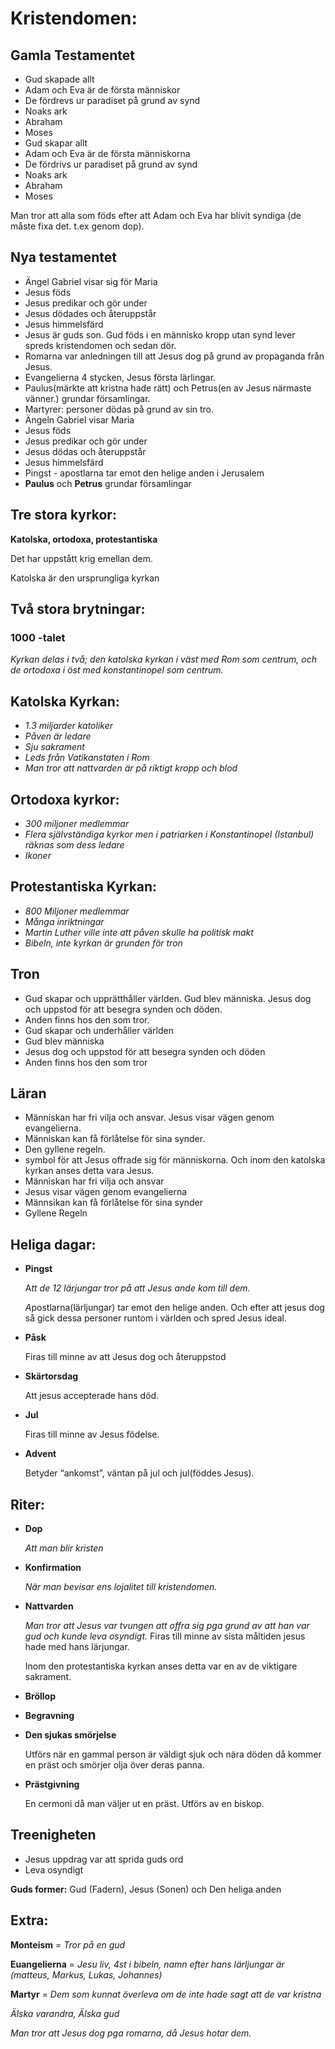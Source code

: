 # Kristendomen:

## Gamla Testamentet

- Gud skapade allt
- Adam och Eva är de första människor
- De fördrevs ur paradiset på grund av synd
- Noaks ark
- Abraham
- Moses
- Gud skapar allt
- Adam och Eva är de första människorna
- De fördrivs ur paradiset på grund av synd
- Noaks ark
- Abraham
- Moses

Man tror att alla som föds efter att Adam och Eva har blivit syndiga (de måste fixa det. t.ex genom dop).

## Nya testamentet

- Ängel Gabriel visar sig för Maria
- Jesus föds
- Jesus predikar och gör under
- Jesus dödades och återuppstår
- Jesus himmelsfärd
- Jesus är guds son. Gud föds i en människo kropp utan synd lever spreds kristendomen och sedan dör.
- Romarna var anledningen till att Jesus dog på grund av propaganda från Jesus.
- Evangelierna 4 stycken, Jesus första lärlingar.
- Paulus(märkte att kristna hade rätt) och Petrus(en av Jesus närmaste vänner.) grundar församlingar.
- Martyrer: personer dödas på grund av sin tro. 
- Ängeln Gabriel visar Maria
- Jesus föds
- Jesus predikar och gör under
- Jesus dödas och återuppstår
- Jesus himmelsfärd
- Pingst - apostlarna tar emot den helige anden i Jerusalem
- **Paulus** och **Petrus** grundar församlingar

## Tre stora kyrkor:

**Katolska, ortodoxa, protestantiska**

Det har uppstått krig emellan dem.

Katolska är den ursprungliga kyrkan

## Två stora brytningar:

### **1000 -talet**

*Kyrkan delas i två; den katolska kyrkan i väst med Rom som centrum, och de ortodoxa i öst med konstantinopel som centrum.*

## Katolska Kyrkan:

- *1.3 miljarder katoliker*
- *Påven är ledare*
- *Sju sakrament*
- *Leds från Vatikanstaten i Rom*
- *Man tror att nattvarden är på riktigt kropp och blod*

## Ortodoxa kyrkor:

- *300 miljoner medlemmar*
- *Flera självständiga kyrkor men i patriarken i Konstantinopel (Istanbul) räknas som dess ledare*
- *Ikoner*

## Protestantiska Kyrkan:

- *800 Miljoner medlemmar*
- *Många inriktningar*
- *Martin Luther ville inte att påven skulle ha politisk makt*
- *Bibeln, inte kyrkan är grunden för tron*

## Tron

- Gud skapar och upprätthåller världen. Gud blev människa. Jesus dog och uppstod för att besegra synden och döden.
- Anden finns hos den som tror.
- Gud skapar och underhåller världen
- Gud blev människa
- Jesus dog och uppstod för att besegra synden och döden
- Anden finns hos den som tror

## Läran

- Människan har fri vilja och ansvar. Jesus visar vägen genom evangelierna.
- Människan kan få förlåtelse för sina synder.
- Den gyllene regeln.
- symbol för att Jesus offrade sig för människorna. Och inom den katolska kyrkan anses detta vara Jesus.
- Människan har fri vilja och ansvar
- Jesus visar vägen genom evangelierna
- Männsikan kan få förlåtelse för sina synder
- Gyllene Regeln

## Heliga dagar:

- **Pingst**
    
    A*tt de 12 lärjungar tror på att Jesus ande kom till dem.* 
    
    *A*postlarna(lärljungar) tar emot den helige anden. Och efter att jesus dog så gick dessa personer runtom i världen och spred Jesus ideal.
    
- **Påsk**
    
    Firas till minne av att Jesus dog och återuppstod
    
- **Skärtorsdag**
    
    Att jesus accepterade hans död.
    
- **Jul**
    
    Firas till minne av Jesus födelse. 
    
- **Advent**
    
    Betyder “ankomst”, väntan på jul och jul(föddes Jesus).
    

## Riter:

- **Dop**
    
    *Att man blir kristen*
    
- **Konfirmation**
    
    *När man bevisar ens lojalitet till kristendomen.*
    
- **Nattvarden**
    
    *Man tror att Jesus var tvungen att offra sig pga grund av att han var gud och kunde leva osyndigt.* Firas till minne av sista måltiden jesus hade med hans lärjungar.
    
    Inom den protestantiska kyrkan anses detta var en av de viktigare sakrament. 
    
- **Bröllop**
    
    
- **Begravning**
- **Den sjukas smörjelse**
 
    Utförs när en gammal person är väldigt sjuk och nära döden då kommer en präst och smörjer olja över deras panna. 
- **Prästgivning**

    En cermoni då man väljer ut en präst. Utförs av en biskop.

## Treenigheten

- Jesus uppdrag var att sprida guds ord
- Leva osyndigt

**Guds former:** Gud (Fadern), Jesus (Sonen) och Den heliga anden

## Extra:

**Monteism** = *Tror på en gud*

**Euangelierna** = *Jesu liv, 4st i bibeln, namn efter hans lärljungar är (matteus, Markus, Lukas, Johannes)*

**Martyr** = *Dem som kunnat överleva om de inte hade sagt att de var kristna*

*Älska varandra, Älska gud*

*Man tror att Jesus dog pga romarna, då Jesus hotar dem.*

